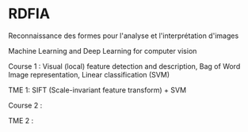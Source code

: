 # RDFIA
Reconnaissance des formes pour l'analyse et l'interprétation d'images

Machine Learning and Deep Learning for computer vision

Course 1 : Visual (local) feature detection and description, Bag of Word Image representation, Linear classification (SVM) 

TME 1: SIFT (Scale-invariant feature transform) + SVM 

Course 2 : 

TME 2 : 
